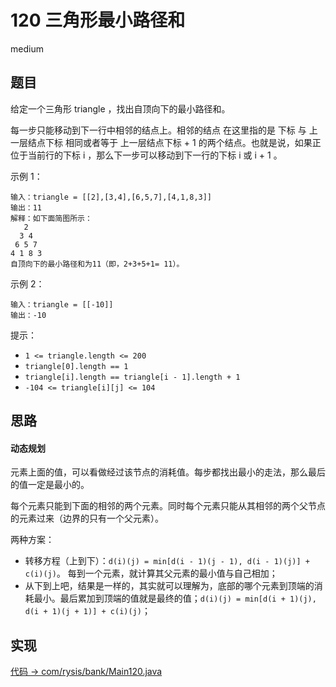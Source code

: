 # 120 三角形最小路径和

medium

## 题目

给定一个三角形 triangle ，找出自顶向下的最小路径和。

每一步只能移动到下一行中相邻的结点上。相邻的结点 在这里指的是 下标 与 上一层结点下标 相同或者等于 上一层结点下标 + 1 的两个结点。也就是说，如果正位于当前行的下标 i ，那么下一步可以移动到下一行的下标 i 或 i + 1 。


示例 1：
```
输入：triangle = [[2],[3,4],[6,5,7],[4,1,8,3]]
输出：11
解释：如下面简图所示：
   2
  3 4
 6 5 7
4 1 8 3
自顶向下的最小路径和为11（即，2+3+5+1= 11）。
```
示例 2：
```
输入：triangle = [[-10]]
输出：-10
```

提示：

- `1 <= triangle.length <= 200`
- `triangle[0].length == 1`
- `triangle[i].length == triangle[i - 1].length + 1`
- `-104 <= triangle[i][j] <= 104`

## 思路

#### 动态规划

元素上面的值，可以看做经过该节点的消耗值。每步都找出最小的走法，那么最后的值一定是最小的。

每个元素只能到下面的相邻的两个元素。同时每个元素只能从其相邻的两个父节点的元素过来（边界的只有一个父元素）。

两种方案：

- 转移方程（上到下）：`d(i)(j) = min[d(i - 1)(j - 1), d(i - 1)(j)] + c(i)(j)`。 每到一个元素，就计算其父元素的最小值与自己相加；
- 从下到上吧，结果是一样的，其实就可以理解为，底部的哪个元素到顶端的消耗最小。最后累加到顶端的值就是最终的值；`d(i)(j) = min[d(i + 1)(j), d(i + 1)(j + 1)] + c(i)(j)`；

## 实现

[代码 -> com/rysis/bank/Main120.java](../../src/com/rysis/bank/Main120.java)
